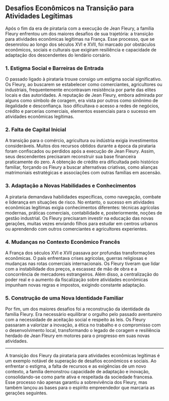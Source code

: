 ## Desafios Econômicos na Transição para Atividades Legítimas

Após o fim da era de pirataria com a execução de Jean Fleury, a família Fleury enfrentou um dos maiores desafios de sua trajetória: a transição para atividades econômicas legítimas na França. Esse processo, que se desenrolou ao longo dos séculos XVI e XVII, foi marcado por obstáculos econômicos, sociais e culturais que exigiram resiliência e capacidade de adaptação dos descendentes do lendário corsário.

### 1. Estigma Social e Barreiras de Entrada

O passado ligado à pirataria trouxe consigo um estigma social significativo. Os Fleury, ao buscarem se estabelecer como comerciantes, agricultores ou industriais, frequentemente encontravam resistência por parte das elites locais e das autoridades. A reputação de Jean Fleury, embora admirada por alguns como símbolo de coragem, era vista por outros como sinônimo de ilegalidade e desconfiança. Isso dificultava o acesso a redes de negócios, crédito e parcerias comerciais, elementos essenciais para o sucesso em atividades econômicas legítimas.

### 2. Falta de Capital Inicial

A transição para o comércio, agricultura ou indústria exigia investimentos consideráveis. Muitos dos recursos obtidos durante a época da pirataria foram confiscados ou perdidos após a execução de Jean Fleury. Assim, seus descendentes precisaram reconstruir sua base financeira praticamente do zero. A obtenção de crédito era dificultada pelo histórico familiar, forçando os Fleury a buscar alternativas criativas, como alianças matrimoniais estratégicas e associações com outras famílias em ascensão.

### 3. Adaptação a Novas Habilidades e Conhecimentos

A pirataria demandava habilidades específicas, como navegação, combate e liderança em situações de risco. No entanto, o sucesso em atividades econômicas legítimas exigia conhecimentos diferentes: técnicas agrícolas modernas, práticas comerciais, contabilidade e, posteriormente, noções de gestão industrial. Os Fleury precisaram investir na educação das novas gerações, muitas vezes enviando filhos para estudar em centros urbanos ou aprendendo com outros comerciantes e agricultores experientes.

### 4. Mudanças no Contexto Econômico Francês

A França dos séculos XVI e XVII passava por profundas transformações econômicas. O país enfrentava crises agrícolas, guerras religiosas e mudanças nas rotas comerciais internacionais. Os Fleury tiveram que lidar com a instabilidade dos preços, a escassez de mão de obra e a concorrência de mercadores estrangeiros. Além disso, a centralização do poder real e o aumento da fiscalização sobre atividades econômicas impunham novas regras e impostos, exigindo constante adaptação.

### 5. Construção de uma Nova Identidade Familiar

Por fim, um dos maiores desafios foi a reconstrução da identidade da família Fleury. Era necessário equilibrar o orgulho pelo passado aventureiro com a necessidade de aceitação social e respeito às leis. Os Fleury passaram a valorizar a inovação, a ética no trabalho e o compromisso com o desenvolvimento local, transformando o legado de coragem e resiliência herdado de Jean Fleury em motores para o progresso em suas novas atividades.

---

A transição dos Fleury da pirataria para atividades econômicas legítimas é um exemplo notável de superação de desafios econômicos e sociais. Ao enfrentar o estigma, a falta de recursos e as exigências de um novo contexto, a família demonstrou capacidade de adaptação e inovação, consolidando-se como parte ativa e respeitada da sociedade francesa. Esse processo não apenas garantiu a sobrevivência dos Fleury, mas também lançou as bases para o espírito empreendedor que marcaria as gerações seguintes.